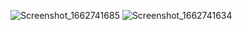 ![Screenshot_1662741685](https://user-images.githubusercontent.com/24587856/189399733-bef8379c-206d-4cff-9cfc-f6e284254455.png) ![Screenshot_1662741634](https://user-images.githubusercontent.com/24587856/189399633-4e6750fe-ce27-4602-8327-c5aec6e81ced.png)
